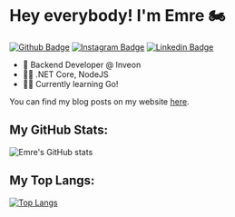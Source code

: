 # Hey everybody! I'm Emre 🏍

[![Github Badge](https://img.shields.io/badge/-Github-000?style=quare&labelColor=000&logo=Github&logoColor=white&link=link)](https://github.com/emre-guler) 
[![Instagram Badge](https://img.shields.io/badge/-Instagram-31104d?style=flat-quare&labelColor=31104d&logo=instagram&logoColor=white&link=link)](https://www.instagram.com/vpemre/) 
[![Linkedin Badge](https://img.shields.io/badge/-Linkedin-757575?style=flat-quare&labelColor=757575&logo=Linkedin&logoColor=white&link=link)](https://www.linkedin.com/in/emre-güler-649006199/) 
 
- 💼 Backend Developer @ Inveon
- 👨‍💻 .NET Core, NodeJS 
- 👨‍🎓 Currently learning Go! 

You can find my blog posts on my website [here](https://emreguler.dev/).

## My GitHub Stats:

![Emre's GitHub stats](https://github-readme-stats.vercel.app/api?username=emre-guler&theme=panda)

## My Top Langs:

[![Top Langs](https://github-readme-stats.vercel.app/api/top-langs/?username=emre-guler&layout=compact&theme=panda&hide=html,css,objective-c,scss,java,ruby)](https://github.com/anuraghazra/github-readme-stats)
